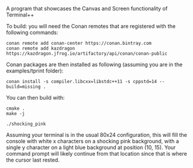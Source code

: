 A program that showcases the Canvas and Screen functionality of Terminal++

To build: you will need the Conan remotes that are registered with the following commands:

```
conan remote add conan-center https://conan.bintray.com
conan remote add kazdragon https://kazdragon.jfrog.io/artifactory/api/conan/conan-public
```

Conan packages are then installed as following (assuming you are in the examples/tprint folder):

```
conan install -s compiler.libcxx=libstdc++11 -s cppstd=14 --build=missing .
```

You can then build with:

```
cmake .
make -j
```

    ./shocking_pink

Assuming your terminal is in the usual 80x24 configuration, this will fill the console
with white x characters on a shocking pink background, with a single y character on a
light blue background at position (10, 15).  Your command prompt will likely continue 
from that location since that is where the cursor last rested.
